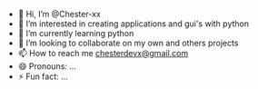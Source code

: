- 👋 Hi, I’m @Chester-xx
- 👀 I’m interested in creating applications and gui's with python
- 🌱 I’m currently learning python
- 💞️ I’m looking to collaborate on my own and others projects
- 📫 How to reach me chesterdevx@gmail.com
- 😄 Pronouns: ...
- ⚡ Fun fact: ...

<!---
Chester-xx/Chester-xx is a ✨ special ✨ repository because its `README.md` (this file) appears on your GitHub profile.
You can click the Preview link to take a look at your changes.
--->

